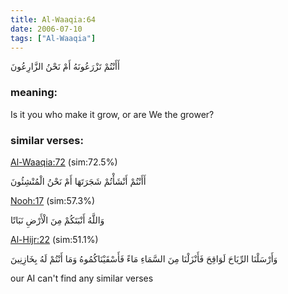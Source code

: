 ```yaml
---
title: Al-Waaqia:64
date: 2006-07-10
tags: ["Al-Waaqia"]
---
```

أَأَنْتُمْ تَزْرَعُونَهُ أَمْ نَحْنُ الزَّارِعُونَ
### meaning: 
Is it you who make it grow, or are We the grower?
### similar verses: 

[Al-Waaqia:72](/56/72) (sim:72.5%)

أَأَنْتُمْ أَنْشَأْتُمْ شَجَرَتَهَا أَمْ نَحْنُ الْمُنْشِئُونَ

[Nooh:17](/71/17) (sim:57.3%)

وَاللَّهُ أَنْبَتَكُمْ مِنَ الْأَرْضِ نَبَاتًا

[Al-Hijr:22](/15/22) (sim:51.1%)

وَأَرْسَلْنَا الرِّيَاحَ لَوَاقِحَ فَأَنْزَلْنَا مِنَ السَّمَاءِ مَاءً فَأَسْقَيْنَاكُمُوهُ وَمَا أَنْتُمْ لَهُ بِخَازِنِينَ

our AI can't find any similar verses

